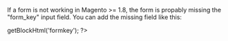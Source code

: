 If a form is not working in Magento >= 1.8, the form is propably missing the "form_key" input field. You can add the missing field like this:


<form name="myform">
  <!-- Add the "formkey" block at the beginning of the form -->
  <?php echo $this->getBlockHtml('formkey'); ?>
</form>
